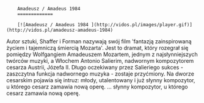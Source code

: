 
        Amadeusz / Amadeus 1984 
        =============
        
        [![Amadeusz / Amadeus 1984 ](http://vidos.pl/images/player.gif)](http://vidos.pl/amadeusz-amadeus-1984)
        
        
 Autor sztuki, Shaffer i Forman nazywają swój film 'fantazją zainspirowaną życiem i tajemniczą śmiercią Mozarta'. Jest to dramat, który rozegrał się pomiędzy Wolfgangiem Amadeuszem Mozartem, jednym z najsłynniejszych twórców muzyki, a Włochem Antonio Salierim, nadwornym kompozytorem cesarza Austrii, Józefa II. Długo oczekiwany przez Salieriego sukces - zaszczytna funkcja nadwornego muzyka - zostaje przyćmiony. Na dworze cesarskim pojawia się intruz: młody, utalentowany i już słynny kompozytor, u którego cesarz zamawia nową operę.   ... słynny kompozytor, u którego cesarz zamawia nową operę.
    